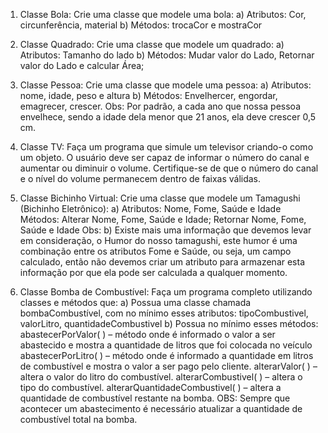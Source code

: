 1. Classe Bola: Crie uma classe que modele uma bola:
 a) Atributos: Cor, circunferência, material
 b) Métodos: trocaCor e mostraCor

2. Classe Quadrado: Crie uma classe que modele um quadrado:
 a) Atributos: Tamanho do lado
 b) Métodos: Mudar valor do Lado, Retornar valor do Lado e calcular Área;

3. Classe Pessoa: Crie uma classe que modele uma pessoa:
 a) Atributos: nome, idade, peso e altura
 b) Métodos: Envelhercer, engordar, emagrecer, crescer. Obs: Por padrão, a cada ano que nossa pessoa envelhece, sendo a idade dela menor que 21 anos, ela deve crescer 0,5 cm.

4. Classe TV: Faça um programa que simule um televisor criando-o como um objeto. O usuário deve ser capaz de informar o número do canal e aumentar ou diminuir o volume. Certifique-se de que o número do canal e o nível do volume permanecem dentro de faixas válidas.

5. Classe Bichinho Virtual: Crie uma classe que modele um Tamagushi (Bichinho Eletrônico):
 a) Atributos: Nome, Fome, Saúde e Idade Métodos: Alterar Nome, Fome, Saúde e Idade; Retornar Nome, Fome, Saúde e Idade Obs: 
 b) Existe mais uma informação que devemos levar em consideração, o Humor do nosso tamagushi, este humor é uma combinação entre os atributos Fome e Saúde, ou seja, um campo calculado, então não devemos criar um atributo para armazenar esta informação por que ela pode ser calculada a qualquer momento.

6. Classe Bomba de Combustível: Faça um programa completo utilizando classes e métodos que:
 a) Possua uma classe chamada bombaCombustível, com no mínimo esses atributos:
tipoCombustivel, valorLitro, quantidadeCombustivel
 b) Possua no mínimo esses métodos:
  abastecerPorValor( ) – método onde é informado o valor a ser abastecido e mostra a quantidade de litros que foi colocada no veículo
  abastecerPorLitro( ) – método onde é informado a quantidade em litros de combustível e mostra o valor a ser pago pelo cliente.
  alterarValor( ) – altera o valor do litro do combustível.
  alterarCombustivel( ) – altera o tipo do combustível.
  alterarQuantidadeCombustivel( ) – altera a quantidade de combustível restante na bomba.
  OBS: Sempre que acontecer um abastecimento é necessário atualizar a quantidade de combustível total na bomba.
